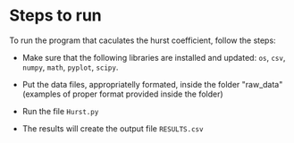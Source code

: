 # Steps to run

To run the program that caculates the hurst coefficient, follow the steps:

- Make sure that the following libraries are installed and updated: `os`, `csv`, `numpy`, `math`, `pyplot`, `scipy`.

- Put the data files, appropriatelly formated, inside the folder "raw_data" (examples of proper format provided inside the folder)

- Run the file `Hurst.py`

- The results will create the output file `RESULTS.csv`

